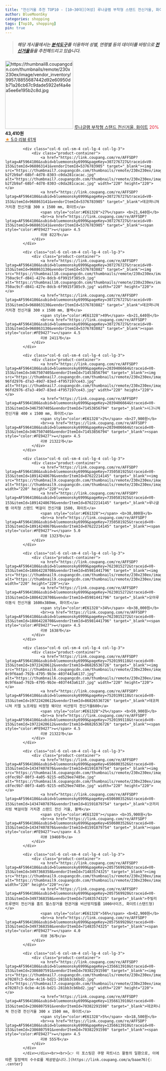 ```yaml
---
title: "전신거울 추천 TOP10 - [10~30대][여성] 루나글램 부착형 스탠드 전신거울, 화이트"
author: BlueMoonSky
categories: shopping
tags: [Top10, shopping]
pin: true
---
```


> ##### 해당 게시물에서는 [**분석도구**](https://itemscout.io/)를 이용하여 **성별**, **연령별** 등의 데이터를 바탕으로 [**전신거울**](https://link.coupang.com/a/baae76)들을 추천해드리고 있습니다.
<div class="container"><div class="row">
            <div class="col-6 col-sm-4 col-lg-4 col-lg-3">
                <div class="product-container">
                    <a href="https://link.coupang.com/re/AFFSDP?lptag=AF5964186&subid=bluemoonsky6999&pageKey=7744431928&traceid=V0-153&itemId=20844088033&vendorItemId=85136233846" target="_blank"><img src="https://thumbnail8.coupangcdn.com/thumbnails/remote/230x230ex/image/vendor_inventory/9957/8855687442d92e60950db71a26cb67c9dade5922ef4a4ea5ee6e195b2c8d.jpg" alt="https://thumbnail8.coupangcdn.com/thumbnails/remote/230x230ex/image/vendor_inventory/9957/8855687442d92e60950db71a26cb67c9dade5922ef4a4ea5ee6e195b2c8d.jpg" width="220" height="220"></a>
                    <a href="https://link.coupang.com/re/AFFSDP?lptag=AF5964186&subid=bluemoonsky6999&pageKey=7744431928&traceid=V0-153&itemId=20844088033&vendorItemId=85136233846" target="_blank">루나글램 부착형 스탠드 전신거울, 화이트</a>
                    <span style="color:#E61328">20%</span> <b>43,410원</b>
                    <br><a href="https://link.coupang.com/re/AFFSDP?lptag=AF5964186&subid=bluemoonsky6999&pageKey=7744431928&traceid=V0-153&itemId=20844088033&vendorItemId=85136233846" target="_blank"><span style="color:#FE9427">★</span> 5.0
                    리뷰 61개</a>
                </div>
            </div>
            
            <div class="col-6 col-sm-4 col-lg-4 col-lg-3">
                <div class="product-container">
                    <a href="https://link.coupang.com/re/AFFSDP?lptag=AF5964186&subid=bluemoonsky6999&pageKey=307276727&traceid=V0-153&itemId=968863141&vendorItemId=5376783905" target="_blank"><img src="https://thumbnail7.coupangcdn.com/thumbnails/remote/230x230ex/image/retail/images/1053087358721209-b2f2b9af-68bf-4d78-8303-c0da281cacac.jpg" alt="https://thumbnail7.coupangcdn.com/thumbnails/remote/230x230ex/image/retail/images/1053087358721209-b2f2b9af-68bf-4d78-8303-c0da281cacac.jpg" width="220" height="220"></a>
                    <a href="https://link.coupang.com/re/AFFSDP?lptag=AF5964186&subid=bluemoonsky6999&pageKey=307276727&traceid=V0-153&itemId=968863141&vendorItemId=5376783905" target="_blank">데코퍼니쳐 거치경 전신거울 300 x 1500 mm, 화이트</a>
                    <span style="color:#E61328">27%</span> <b>21,640원</b>
                    <br><a href="https://link.coupang.com/re/AFFSDP?lptag=AF5964186&subid=bluemoonsky6999&pageKey=307276727&traceid=V0-153&itemId=968863141&vendorItemId=5376783905" target="_blank"><span style="color:#FE9427">★</span> 4.5
                    리뷰 822개</a>
                </div>
            </div>
            
            <div class="col-6 col-sm-4 col-lg-4 col-lg-3">
                <div class="product-container">
                    <a href="https://link.coupang.com/re/AFFSDP?lptag=AF5964186&subid=bluemoonsky6999&pageKey=307276727&traceid=V0-153&itemId=968863130&vendorItemId=5376783882" target="_blank"><img src="https://thumbnail10.coupangcdn.com/thumbnails/remote/230x230ex/image/retail/images/2442174832935540-750ac9cf-d841-427e-8dcb-6f9915f385c9.jpg" alt="https://thumbnail10.coupangcdn.com/thumbnails/remote/230x230ex/image/retail/images/2442174832935540-750ac9cf-d841-427e-8dcb-6f9915f385c9.jpg" width="220" height="220"></a>
                    <a href="https://link.coupang.com/re/AFFSDP?lptag=AF5964186&subid=bluemoonsky6999&pageKey=307276727&traceid=V0-153&itemId=968863130&vendorItemId=5376783882" target="_blank">데코퍼니쳐 거치경 전신거울 300 x 1500 mm, 블랙</a>
                    <span style="color:#E61328">49%</span> <b>21,640원</b>
                    <br><a href="https://link.coupang.com/re/AFFSDP?lptag=AF5964186&subid=bluemoonsky6999&pageKey=307276727&traceid=V0-153&itemId=968863130&vendorItemId=5376783882" target="_blank"><span style="color:#FE9427">★</span> 4.5
                    리뷰 2411개</a>
                </div>
            </div>
            
            <div class="col-6 col-sm-4 col-lg-4 col-lg-3">
                <div class="product-container">
                    <a href="https://link.coupang.com/re/AFFSDP?lptag=AF5964186&subid=bluemoonsky6999&pageKey=2039406664&traceid=V0-153&itemId=3467507405&vendorItemId=71453856794" target="_blank"><img src="https://thumbnail7.coupangcdn.com/thumbnails/remote/230x230ex/image/retail/images/4346642978408271-96fd2976-d7a3-49d7-83ed-4f957197ce43.jpg" alt="https://thumbnail7.coupangcdn.com/thumbnails/remote/230x230ex/image/retail/images/4346642978408271-96fd2976-d7a3-49d7-83ed-4f957197ce43.jpg" width="220" height="220"></a>
                    <a href="https://link.coupang.com/re/AFFSDP?lptag=AF5964186&subid=bluemoonsky6999&pageKey=2039406664&traceid=V0-153&itemId=3467507405&vendorItemId=71453856794" target="_blank">시그니쳐 전신거울 400 x 1500 mm, 화이트</a>
                    <span style="color:#E61328">2%</span> <b>27,900원</b>
                    <br><a href="https://link.coupang.com/re/AFFSDP?lptag=AF5964186&subid=bluemoonsky6999&pageKey=2039406664&traceid=V0-153&itemId=3467507405&vendorItemId=71453856794" target="_blank"><span style="color:#FE9427">★</span> 4.5
                    리뷰 21322개</a>
                </div>
            </div>
            
            <div class="col-6 col-sm-4 col-lg-4 col-lg-3">
                <div class="product-container">
                    <a href="https://link.coupang.com/re/AFFSDP?lptag=AF5964186&subid=bluemoonsky6999&pageKey=7350581925&traceid=V0-153&itemId=18914248670&vendorItemId=87622214145" target="_blank"><img src="https://thumbnail9.coupangcdn.com/thumbnails/remote/230x230ex/image/vendor_inventory/7db1/b0093481eff13f2393925d8f16f99591d58a71c6bff8d616d6f31f0c60ff.png" alt="https://thumbnail9.coupangcdn.com/thumbnails/remote/230x230ex/image/vendor_inventory/7db1/b0093481eff13f2393925d8f16f99591d58a71c6bff8d616d6f31f0c60ff.png" width="220" height="220"></a>
                    <a href="https://link.coupang.com/re/AFFSDP?lptag=AF5964186&subid=bluemoonsky6999&pageKey=7350581925&traceid=V0-153&itemId=18914248670&vendorItemId=87622214145" target="_blank">루나글램 아치형 스탠드 벽걸이 전신거울 1500, 화이트</a>
                    <span style="color:#E61328"></span> <b>38,800원</b>
                    <br><a href="https://link.coupang.com/re/AFFSDP?lptag=AF5964186&subid=bluemoonsky6999&pageKey=7350581925&traceid=V0-153&itemId=18914248670&vendorItemId=87622214145" target="_blank"><span style="color:#FE9427">★</span> 5.0
                    리뷰 1323개</a>
                </div>
            </div>
            
            <div class="col-6 col-sm-4 col-lg-4 col-lg-3">
                <div class="product-container">
                    <a href="https://link.coupang.com/re/AFFSDP?lptag=AF5964186&subid=bluemoonsky6999&pageKey=7623015272&traceid=V0-153&itemId=18864228708&vendorItemId=85981441796" target="_blank"><img src="https://thumbnail9.coupangcdn.com/thumbnails/remote/230x230ex/image/vendor_inventory/b1cd/88e81ba5df36349e02a8b8e488b5ca3272c6a7afaabdd03b1c4172e6acc7.jpg" alt="https://thumbnail9.coupangcdn.com/thumbnails/remote/230x230ex/image/vendor_inventory/b1cd/88e81ba5df36349e02a8b8e488b5ca3272c6a7afaabdd03b1c4172e6acc7.jpg" width="220" height="220"></a>
                    <a href="https://link.coupang.com/re/AFFSDP?lptag=AF5964186&subid=bluemoonsky6999&pageKey=7623015272&traceid=V0-153&itemId=18864228708&vendorItemId=85981441796" target="_blank">오아루 이동식 전신거울 1600x380mm, 화이트</a>
                    <span style="color:#E61328">34%</span> <b>38,000원</b>
                    <br><a href="https://link.coupang.com/re/AFFSDP?lptag=AF5964186&subid=bluemoonsky6999&pageKey=7623015272&traceid=V0-153&itemId=18864228708&vendorItemId=85981441796" target="_blank"><span style="color:#FE9427">★</span> 4.5
                    리뷰 1638개</a>
                </div>
            </div>
            
            <div class="col-6 col-sm-4 col-lg-4 col-lg-3">
                <div class="product-container">
                    <a href="https://link.coupang.com/re/AFFSDP?lptag=AF5964186&subid=bluemoonsky6999&pageKey=7520199118&traceid=V0-153&itemId=19722420612&vendorItemId=86826536726" target="_blank"><img src="https://thumbnail6.coupangcdn.com/thumbnails/remote/230x230ex/image/retail/images/1959895296109769-0c9f6aad-792b-4795-9b3e-403f443a6137.jpg" alt="https://thumbnail6.coupangcdn.com/thumbnails/remote/230x230ex/image/retail/images/1959895296109769-0c9f6aad-792b-4795-9b3e-403f443a6137.jpg" width="220" height="220"></a>
                    <a href="https://link.coupang.com/re/AFFSDP?lptag=AF5964186&subid=bluemoonsky6999&pageKey=7520199118&traceid=V0-153&itemId=19722420612&vendorItemId=86826536726" target="_blank">데코퍼니쳐 키엘 노프레임 비정형 웨이브 비산방지 전신거울600</a>
                    <span style="color:#E61328">2%</span> <b>59,900원</b>
                    <br><a href="https://link.coupang.com/re/AFFSDP?lptag=AF5964186&subid=bluemoonsky6999&pageKey=7520199118&traceid=V0-153&itemId=19722420612&vendorItemId=86826536726" target="_blank"><span style="color:#FE9427">★</span> 4.5
                    리뷰 21322개</a>
                </div>
            </div>
            
            <div class="col-6 col-sm-4 col-lg-4 col-lg-3">
                <div class="product-container">
                    <a href="https://link.coupang.com/re/AFFSDP?lptag=AF5964186&subid=bluemoonsky6999&pageKey=6506003526&traceid=V0-153&itemId=14347407876&vendorItemId=81591879754" target="_blank"><img src="https://thumbnail6.coupangcdn.com/thumbnails/remote/230x230ex/image/retail/images/1740199175924714-c8fec9b7-80f3-4a05-9215-ed529ee7485e.jpg" alt="https://thumbnail6.coupangcdn.com/thumbnails/remote/230x230ex/image/retail/images/1740199175924714-c8fec9b7-80f3-4a05-9215-ed529ee7485e.jpg" width="220" height="220"></a>
                    <a href="https://link.coupang.com/re/AFFSDP?lptag=AF5964186&subid=bluemoonsky6999&pageKey=6506003526&traceid=V0-153&itemId=14347407876&vendorItemId=81591879754" target="_blank">코끼리리빙 벽걸이형 거치경 스탠드 전신 거울, 블랙</a>
                    <span style="color:#E61328"></span> <b>35,900원</b>
                    <br><a href="https://link.coupang.com/re/AFFSDP?lptag=AF5964186&subid=bluemoonsky6999&pageKey=6506003526&traceid=V0-153&itemId=14347407876&vendorItemId=81591879754" target="_blank"><span style="color:#FE9427">★</span> 4.5
                    리뷰 19460개</a>
                </div>
            </div>
            
            <div class="col-6 col-sm-4 col-lg-4 col-lg-3">
                <div class="product-container">
                    <a href="https://link.coupang.com/re/AFFSDP?lptag=AF5964186&subid=bluemoonsky6999&pageKey=2057569920&traceid=V0-153&itemId=3497368358&vendorItemId=71483574325" target="_blank"><img src="https://thumbnail9.coupangcdn.com/thumbnails/remote/230x230ex/image/vendor_inventory/b266/8d8f05626de93843b4a753a45093aac84455bb6098d2f8e0d0fc35dcaf19.jpg" alt="https://thumbnail9.coupangcdn.com/thumbnails/remote/230x230ex/image/vendor_inventory/b266/8d8f05626de93843b4a753a45093aac84455bb6098d2f8e0d0fc35dcaf19.jpg" width="220" height="220"></a>
                    <a href="https://link.coupang.com/re/AFFSDP?lptag=AF5964186&subid=bluemoonsky6999&pageKey=2057569920&traceid=V0-153&itemId=3497368358&vendorItemId=71483574325" target="_blank">﻿주빌리 트루앤미 전신거울 홈트 헬스장거울 현관거울 비산방지필름 1000사이즈, 화이트(스탠드형)</a>
                    <span style="color:#E61328">56%</span> <b>62,900원</b>
                    <br><a href="https://link.coupang.com/re/AFFSDP?lptag=AF5964186&subid=bluemoonsky6999&pageKey=2057569920&traceid=V0-153&itemId=3497368358&vendorItemId=71483574325" target="_blank"><span style="color:#FE9427">★</span> 4.0
                    리뷰 36개</a>
                </div>
            </div>
            
            <div class="col-6 col-sm-4 col-lg-4 col-lg-3">
                <div class="product-container">
                    <a href="https://link.coupang.com/re/AFFSDP?lptag=AF5964186&subid=bluemoonsky6999&pageKey=1356613910&traceid=V0-153&itemId=2386807591&vendorItemId=70382291598" target="_blank"><img src="https://thumbnail7.coupangcdn.com/thumbnails/remote/230x230ex/image/retail/images/2533010046918729-e70207c3-6cbe-4c16-bd21-281bb3cb6bd2.jpg" alt="https://thumbnail7.coupangcdn.com/thumbnails/remote/230x230ex/image/retail/images/2533010046918729-e70207c3-6cbe-4c16-bd21-281bb3cb6bd2.jpg" width="220" height="220"></a>
                    <a href="https://link.coupang.com/re/AFFSDP?lptag=AF5964186&subid=bluemoonsky6999&pageKey=1356613910&traceid=V0-153&itemId=2386807591&vendorItemId=70382291598" target="_blank">데코퍼니쳐 전신경 전신거울 300 x 1500 mm, 화이트</a>
                    <span style="color:#E61328">5%</span> <b>18,500원</b>
                    <br><a href="https://link.coupang.com/re/AFFSDP?lptag=AF5964186&subid=bluemoonsky6999&pageKey=1356613910&traceid=V0-153&itemId=2386807591&vendorItemId=70382291598" target="_blank"><span style="color:#FE9427">★</span> 4.5
                    리뷰 555개</a>
                </div>
            </div>
            </div></div><br><br>[👉 이 포스팅은 쿠팡 파트너스 활동의 일환으로, 이에 따른 일정액의 수수료를 제공받습니다.](https://link.coupang.com/a/baae76){: .center}